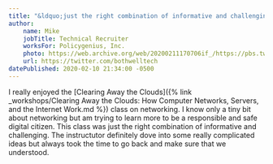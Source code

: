 ```yaml
---
title: "&ldquo;just the right combination of informative and challenging&rdquo;"
author:
    name: Mike
    jobTitle: Technical Recruiter
    worksFor: Policygenius, Inc.
    photo: https://web.archive.org/web/20200211170706if_/https://pbs.twimg.com/profile_images/1181964025514676224/Qw6T3s7D_400x400.jpg
    url: https://twitter.com/bothwelltech
datePublished: 2020-02-10 21:34:00 -0500
---
```


I really enjoyed the [Clearing Away the Clouds]({% link _workshops/Clearing Away the Clouds: How Computer Networks, Servers, and the Internet Work.md %}) class on networking. I know only a tiny bit about networking but am trying to learn more to be a responsible and safe digital citizen. This class was just the right combination of informative and challenging. The instructutor definitely dove into some really complicated ideas but always took the time to go back and make sure that we understood.
